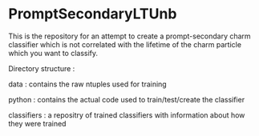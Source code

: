 # PromptSecondaryLTUnb

This is the repository for an attempt to create a prompt-secondary charm classifier which is
not correlated with the lifetime of the charm particle which you want to classify.

Directory structure : 

data   : contains the raw ntuples used for training

python : contains the actual code used to train/test/create the classifier

classifiers : a repositry of trained classifiers with information about how they were trained
